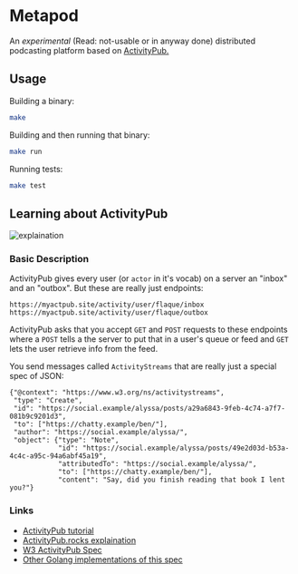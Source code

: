 # Metapod

An _experimental_ (Read: not-usable or in anyway done) distributed podcasting platform based on [ActivityPub.](https://raw.githubusercontent.com/w3c/activitypub/gh-pages/activitypub-tutorial.txt)

## Usage

Building a binary:

```sh
make
```

Building and then running that binary:

```sh
make run
```

Running tests:

```sh
make test
```

## Learning about ActivityPub

![explaination](https://i.imgur.com/ShgecWe.png)

### Basic Description

ActivityPub gives every user (or `actor` in it's vocab) on a server an "inbox" and an "outbox". But these are really just endpoints:

```
https://myactpub.site/activity/user/flaque/inbox
https://myactpub.site/activity/user/flaque/outbox
```

ActivityPub asks that you accept `GET` and `POST` requests to these endpoints where a `POST` tells a the server to put that in a user's queue or feed and `GET` lets the user retrieve info from the feed. 

You send messages called `ActivityStreams` that are really just a special spec of JSON:

```
{"@context": "https://www.w3.org/ns/activitystreams",
 "type": "Create",
 "id": "https://social.example/alyssa/posts/a29a6843-9feb-4c74-a7f7-081b9c9201d3",
 "to": ["https://chatty.example/ben/"],
 "author": "https://social.example/alyssa/",
 "object": {"type": "Note",
            "id": "https://social.example/alyssa/posts/49e2d03d-b53a-4c4c-a95c-94a6abf45a19",
            "attributedTo": "https://social.example/alyssa/",
            "to": ["https://chatty.example/ben/"],
            "content": "Say, did you finish reading that book I lent you?"}
```


### Links
- [ActivityPub tutorial](https://raw.githubusercontent.com/w3c/activitypub/gh-pages/activitypub-tutorial.txt)
- [ActivityPub.rocks explaination](https://activitypub.rocks/)
- [W3 ActivityPub Spec](https://www.w3.org/TR/activitypub/)
- [Other Golang implementations of this spec](https://github.com/go-fed/activity#who-is-using-this-library-currently)
